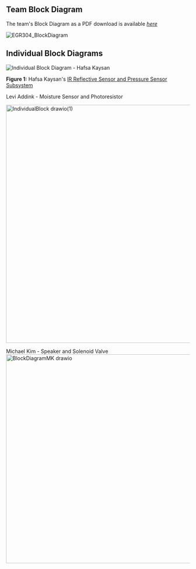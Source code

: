 ## Team Block Diagram

The team's Block Diagram as a PDF download is available [*here*](EGR304_BlockDiagram.drawio.pdf)

![EGR304_BlockDiagram](https://github.com/user-attachments/assets/670a326f-5530-4035-aef1-9d47d9abfe00)

## Individual Block Diagrams
   
![Individual Block Diagram - Hafsa Kaysan](https://github.com/user-attachments/assets/68446eef-9c85-439c-91f2-38c06625a7d2)

**Figure 1:** Hafsa Kaysan's [IR Reflective Sensor and Pressure Sensor Subsystem](https://hfsksn.github.io/01-Block-Diagram/Block-Diagram/)


Levi Addink - Moisture Sensor and Photoresistor

<img width="701" height="651" alt="IndividualBlock drawio(1)" src="https://github.com/user-attachments/assets/f3753c98-baa2-40f2-812f-e01c88b9288d" />


Michael Kim - Speaker and Solenoid Valve 
<img width="816" height="571" alt="BlockDiagramMK drawio" src="https://github.com/user-attachments/assets/c274bcd8-be13-4b36-a9e1-b74b147fc320" />



